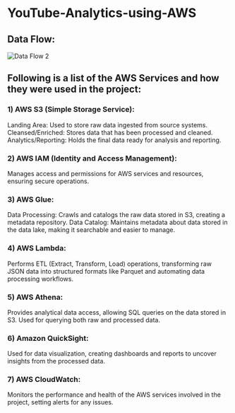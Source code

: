 # YouTube-Analytics-using-AWS

## Data Flow:
![Data Flow 2](https://github.com/user-attachments/assets/cc249e9d-7bb4-4b17-ad31-5c3616695e55)


## Following is a list of the AWS Services and how they were used in the project:

### 1) AWS S3 (Simple Storage Service):
Landing Area: Used to store raw data ingested from source systems.
Cleansed/Enriched: Stores data that has been processed and cleaned.
Analytics/Reporting: Holds the final data ready for analysis and reporting.

### 2) AWS IAM (Identity and Access Management):
Manages access and permissions for AWS services and resources, ensuring secure operations.

### 3) AWS Glue:
Data Processing: Crawls and catalogs the raw data stored in S3, creating a metadata repository.
Data Catalog: Maintains metadata about data stored in the data lake, making it searchable and easier to manage.

### 4) AWS Lambda:
Performs ETL (Extract, Transform, Load) operations, transforming raw JSON data into structured formats like Parquet and automating data processing workflows.

### 5) AWS Athena:
Provides analytical data access, allowing SQL queries on the data stored in S3. Used for querying both raw and processed data.

### 6) Amazon QuickSight:
Used for data visualization, creating dashboards and reports to uncover insights from the processed data.

### 7) AWS CloudWatch:
Monitors the performance and health of the AWS services involved in the project, setting alerts for any issues.
